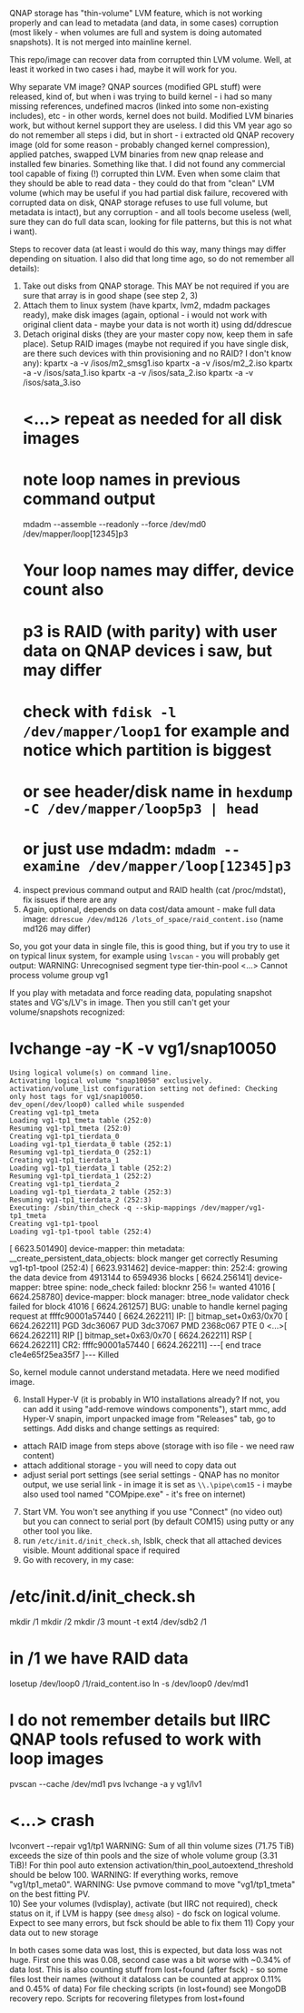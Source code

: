 QNAP storage has "thin-volume" LVM feature, which is not working properly and can lead to metadata (and data, in some cases) corruption (most likely - when volumes are full and system is doing automated snapshots). It is not merged into mainline kernel.

This repo/image can recover data from corrupted thin LVM volume. Well, at least it worked in two cases i had, maybe it will work for you.

Why separate VM image?
QNAP sources (modified GPL stuff) were released, kind of, but when i was trying to build kernel - i had so many missing references, undefined macros (linked into some non-existing includes), etc - in other words, kernel does not build. Modified LVM binaries work, but without kernel support they are useless. I did this VM year ago so do not remember all steps i did, but in short - i extracted old QNAP recovery image (old for some reason - probably changed kernel compression), applied patches, swapped LVM binaries from new qnap release and installed few binaries. Something like that. 
I did not found any commercial tool capable of fixing (!) corrupted thin LVM. Even when some claim that they should be able to read data - they could do that from "clean" LVM volume (which may be useful if you had partial disk failure, recovered with corrupted data on disk, QNAP storage refuses to use full volume, but metadata is intact), but any corruption - and all tools become useless (well, sure they can do full data scan, looking for file patterns, but this is not what i want).

Steps to recover data (at least i would do this way, many things may differ depending on situation. I also did that long time ago, so do not remember all details):
1) Take out disks from QNAP storage. This MAY be not required if you are sure that array is in good shape (see step 2, 3)
2) Attach them to linux system (have kpartx, lvm2, mdadm packages ready), make disk images (again, optional - i would not work with original client data - maybe your data is not worth it) using dd/ddrescue
3) Detach original disks (they are your master copy now, keep them in safe place). Setup RAID images (maybe not required if you have single disk, are there such devices with thin provisioning and no RAID? I don't know any):
   kpartx -a -v /isos/m2_smsg1.iso
   kpartx -a -v /isos/m2_2.iso
   kpartx -a -v /isos/sata_1.iso
   kpartx -a -v /isos/sata_2.iso
   kpartx -a -v /isos/sata_3.iso
   # <...> repeat as needed for all disk images
   # note loop names in previous command output
   mdadm --assemble --readonly --force /dev/md0 /dev/mapper/loop[12345]p3
   # Your loop names may differ, device count also
   # p3 is RAID (with parity) with user data on QNAP devices i saw, but may differ
   # check with `fdisk -l /dev/mapper/loop1` for example and notice which partition is biggest
   # or see header/disk name in `hexdump -C /dev/mapper/loop5p3 | head`
   # or just use mdadm: `mdadm --examine /dev/mapper/loop[12345]p3`
4) inspect previous command output and RAID health (cat /proc/mdstat), fix issues if there are any
5) Again, optional, depends on data cost/data amount - make full data image: `ddrescue /dev/md126 /lots_of_space/raid_content.iso` (name md126 may differ)

So, you got your data in single file, this is good thing, but if you try to use it on typical linux system, for example using `lvscan` - you will probably get output:
WARNING: Unrecognised segment type tier-thin-pool
<...>
Cannot process volume group vg1

If you play with metadata and force reading data, populating snapshot states and VG's/LV's in image. Then you still can't get your volume/snapshots recognized:
# lvchange -ay -K -v vg1/snap10050
    Using logical volume(s) on command line.
    Activating logical volume "snap10050" exclusively.
    activation/volume_list configuration setting not defined: Checking only host tags for vg1/snap10050.
    dev_open(/dev/loop0) called while suspended
    Creating vg1-tp1_tmeta
    Loading vg1-tp1_tmeta table (252:0)
    Resuming vg1-tp1_tmeta (252:0)
    Creating vg1-tp1_tierdata_0
    Loading vg1-tp1_tierdata_0 table (252:1)
    Resuming vg1-tp1_tierdata_0 (252:1)
    Creating vg1-tp1_tierdata_1
    Loading vg1-tp1_tierdata_1 table (252:2)
    Resuming vg1-tp1_tierdata_1 (252:2)
    Creating vg1-tp1_tierdata_2
    Loading vg1-tp1_tierdata_2 table (252:3)
    Resuming vg1-tp1_tierdata_2 (252:3)
    Executing: /sbin/thin_check -q --skip-mappings /dev/mapper/vg1-tp1_tmeta
    Creating vg1-tp1-tpool
    Loading vg1-tp1-tpool table (252:4)
[ 6623.501490] device-mapper: thin metadata: __create_persistent_data_objects: block manger get correctly
    Resuming vg1-tp1-tpool (252:4)
[ 6623.931462] device-mapper: thin: 252:4: growing the data device from 4913144 to 6594936 blocks
[ 6624.256141] device-mapper: btree spine: node_check failed: blocknr 256 != wanted 41016
[ 6624.258780] device-mapper: block manager: btree_node validator check failed for block 41016
[ 6624.261257] BUG: unable to handle kernel paging request at ffffc90001a57440
[ 6624.262211] IP: [<ffffffff813ad1b3>] bitmap_set+0x63/0x70
[ 6624.262211] PGD 3dc36067 PUD 3dc37067 PMD 2368c067 PTE 0
<...>[ 6624.262211] RIP  [<ffffffff813ad1b3>] bitmap_set+0x63/0x70
[ 6624.262211]  RSP <ffff88003a977a58>
[ 6624.262211] CR2: ffffc90001a57440
[ 6624.262211] ---[ end trace c1e4e65f25ea35f7 ]---
Killed
  
So, kernel module cannot understand metadata. Here we need modified image.
  
6) Install Hyper-V (it is probably in W10 installations already? If not, you can add it using "add-remove windows components"), start mmc, add Hyper-V snapin, import unpacked image from "Releases" tab, go to settings. Add disks and change settings as required:
  - attach RAID image from steps above (storage with iso file - we need raw content)
  - attach additional storage - you will need to copy data out
  - adjust serial port settings (see serial settings - QNAP has no monitor output, we use serial link - in image it is set as `\\.\pipe\com15` - i maybe also used tool named "COMpipe.exe" - it's free on internet)
7) Start VM. You won't see anything if you use "Connect" (no video out) but you can connect to serial port (by default COM15) using putty or any other tool you like.
8) run `/etc/init.d/init_check.sh`, lsblk, check that all attached devices visible. Mount additional space if required
9) Go with recovery, in my case:
  # /etc/init.d/init_check.sh
  mkdir /1
  mkdir /2
  mkdir /3
  mount -t ext4 /dev/sdb2 /1
  # in /1 we have RAID data
  losetup /dev/loop0 /1/raid_content.iso
  ln -s /dev/loop0 /dev/md1
  # I do not remember details but IIRC QNAP tools refused to work with loop images
  pvscan --cache /dev/md1
  pvs
  lvchange -a y vg1/lv1 
  # <...> crash
  lvconvert --repair vg1/tp1
    WARNING: Sum of all thin volume sizes (71.75 TiB) exceeds the size of thin pools and the size of whole volume group (3.31 TiB)!
    For thin pool auto extension activation/thin_pool_autoextend_threshold should be below 100.
    WARNING: If everything works, remove "vg1/tp1_meta0".
    WARNING: Use pvmove command to move "vg1/tp1_tmeta" on the best fitting PV.    
10) See your volumes (lvdisplay), activate (but IIRC not required), check status on it, if LVM is happy (see `dmesg` also) - do fsck on logical volume. Expect to see many errors, but fsck should be able to fix them
11) Copy your data out to new storage
  
In both cases some data was lost, this is expected, but data loss was not huge. First one this was 0.08, second case was a bit worse with ~0.34% of data lost. This is also counting stuff from lost+found (after fsck) - so some files lost their names (without it dataloss can be counted at approx 0.11% and 0.45% of data)
For file checking scripts (in lost+found) see MongoDB recovery repo.
Scripts for recovering filetypes from lost+found 

